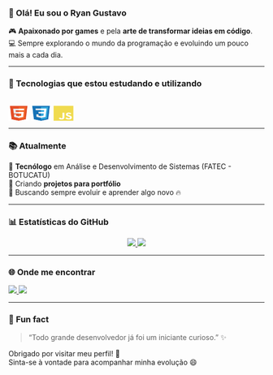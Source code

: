 ### 👋 Olá! Eu sou o **Ryan Gustavo**

🎮 **Apaixonado por games** e pela **arte de transformar ideias em código**.  
💻 Sempre explorando o mundo da programação e evoluindo um pouco mais a cada dia.  

---

### 🚀 Tecnologias que estou estudando e utilizando
<div style="display: inline_block"><br>
  <img align="center" alt="Ryan-HTML" height="30" width="40" src="https://raw.githubusercontent.com/devicons/devicon/master/icons/html5/html5-original.svg">
  <img align="center" alt="Ryan-CSS" height="30" width="40" src="https://raw.githubusercontent.com/devicons/devicon/master/icons/css3/css3-original.svg">
  <img align="center" alt="Ryan-Js" height="30" width="40" src="https://raw.githubusercontent.com/devicons/devicon/master/icons/javascript/javascript-plain.svg">
</div>

---

### 📚 Atualmente
🔹 **Tecnólogo** em Análise e Desenvolvimento de Sistemas (FATEC - BOTUCATU)<br>
🔹 Criando **projetos para portfólio**  
🔹 Buscando sempre evoluir e aprender algo novo 🔥

---

### 📊 Estatísticas do GitHub

<div align="center">
  <a href="https://github.com/ryanbtu/">
    <img height="130em" src="https://github-readme-stats.vercel.app/api?username=ryanbtu&show_icons=true&theme=tokyonight&include_all_commits=true&count_private=true"/>
    <img height="130em" src="https://github-readme-stats.vercel.app/api/top-langs/?username=ryanbtu&layout=compact&langs_count=7&theme=tokyonight"/>
  </a>
</div>

---

### 🌐 Onde me encontrar

<a href="https://www.linkedin.com/in/ryan-gustavo-de-jesus-6464b622a" target="_blank">
  <img height="30" src="https://img.shields.io/badge/LinkedIn-0077B5?style=for-the-badge&logo=linkedin&logoColor=white">
</a>

<a href="https://www.instagram.com/ryangustj/" target="_blank">
  <img height="30" src="https://img.shields.io/badge/Instagram-E4405F?style=for-the-badge&logo=instagram&logoColor=white">
</a>

---

### 🎯 Fun fact
> “Todo grande desenvolvedor já foi um iniciante curioso.” ✨

Obrigado por visitar meu perfil! 🤝  
Sinta-se à vontade para acompanhar minha evolução 😄
